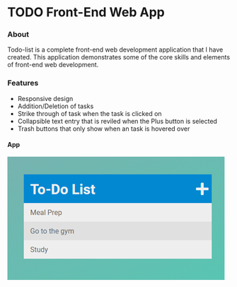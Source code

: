 # TODO Front-End Web App

### About
Todo-list is a complete front-end web development application that I have created. This application demonstrates some of the core skills and elements of front-end web development.

### Features

* Responsive design
* Addition/Deletion of tasks 
* Strike through of task when the task is clicked on
* Collapsible text entry that is reviled when the Plus button is selected
* Trash buttons that only show when an task is hovered over


#### App
![alt text](https://github.com/MattVastarelli/TODO-WebApp/blob/master/assets/img/todo.PNG)
